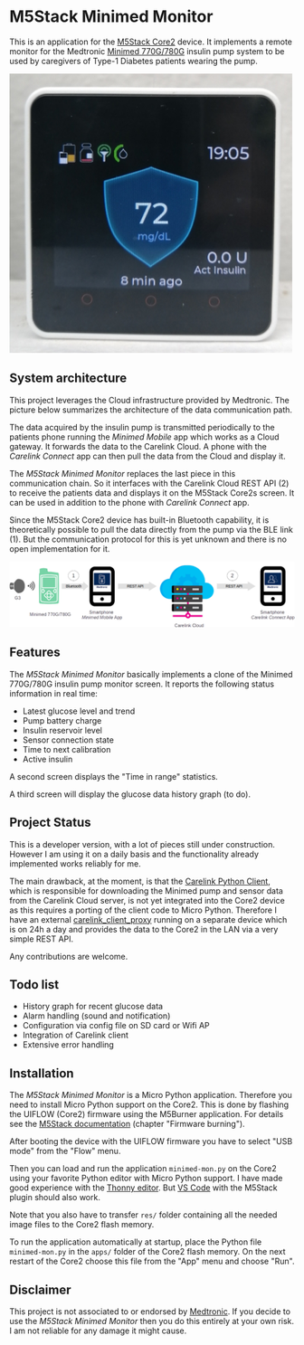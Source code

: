 # M5Stack Minimed Monitor
This is an application for the [M5Stack Core2](https://shop.m5stack.com/collections/m5-core/products/m5stack-core2-esp32-iot-development-kit?variant=35960244109476) device. It implements a remote monitor for the Medtronic [Minimed 770G/780G](https://www.medtronicdiabetes.com/products/minimed-770g-insulin-pump-system)  insulin pump system to be used by caregivers of  Type-1 Diabetes patients wearing the pump.



![m5-minimed-monitor](img/m5-minimed-monitor.jpg)



## System architecture

This project leverages the Cloud infrastructure provided by Medtronic. The picture below summarizes the architecture of the data communication path.

The data acquired by the insulin pump is transmitted periodically to the patients phone running the *Minimed Mobile* app which works as a Cloud gateway. It forwards the data to the Carelink Cloud. A phone with the *Carelink Connect* app can then pull the data from the Cloud and display it.

The *M5Stack Minimed Monitor* replaces the last piece in this communication chain. So it interfaces with the Carelink Cloud REST API (2) to receive the patients data and displays it on the M5Stack Core2s screen. It can be used in addition to the phone with *Carelink Connect* app.

Since the M5Stack Core2 device has built-in Bluetooth capability, it is theoretically possible to pull the data directly from the pump via the BLE link (1). But the communication protocol for this is yet unknown and there is no open implementation for it.



![minimed 780g comms](img/minimed-780g-comms.png)

## Features

The *M5Stack Minimed Monitor* basically implements a clone of the Minimed 770G/780G insulin pump monitor screen. It reports the following status information in real time:

* Latest glucose level and trend
* Pump battery charge
* Insulin reservoir level
* Sensor connection state
* Time to next calibration
* Active insulin

A second screen displays the "Time in range" statistics. 

A third screen will display the glucose data history graph (to do).



## Project Status

This is a developer version, with a lot of pieces still under construction. However I am using it on a daily basis and the functionality already implemented works reliably for me.

The main drawback, at the moment, is that the [Carelink Python Client](https://github.com/ondrej1024/carelink-python-client), which is responsible for downloading the Minimed pump and sensor data from the Carelink Cloud server, is not yet integrated into the Core2 device as this requires a porting of the client code to Micro Python. Therefore I have an external [carelink_client_proxy](https://github.com/ondrej1024/carelink-python-client/blob/main/carelink_client_proxy.py) running on a separate device which is on 24h a day and provides the data to the Core2 in the LAN via a very simple REST API.

Any contributions are welcome.



## Todo list

* History graph for recent glucose data
* Alarm handling (sound and notification)
* Configuration via config file on SD card or Wifi AP
* Integration of Carelink client
* Extensive error handling



## Installation

The *M5Stack Minimed Monitor* is a Micro Python application. Therefore you need to install Micro Python support on the Core2. This is done by flashing the UIFLOW (Core2) firmware using the M5Burner application. For details see the [M5Stack documentation](https://docs.m5stack.com/en/quick_start/m5core/m5stack_core_get_started_MicroPython) (chapter "Firmware burning").

After booting the device with the UIFLOW firmware you have to select "USB mode" from the "Flow" menu.

Then you can load and run the application  `minimed-mon.py`  on the Core2 using your favorite Python editor with Micro Python support. I have made good experience with the [Thonny editor](https://thonny.org). But [VS Code](https://code.visualstudio.com) with the M5Stack plugin should also work. 

Note that you also have to transfer `res/` folder containing all the needed image files to the Core2 flash memory.

To run the application automatically at startup, place the Python file `minimed-mon.py` in the `apps/` folder of the Core2 flash memory. On the next restart of the Core2 choose this file from the "App" menu and choose "Run".



## Disclaimer

This project is not associated to or endorsed by [Medtronic](https://www.medtronicdiabetes.com). If you decide to use the *M5Stack Minimed Monitor* then you do this entirely at your own risk. I am not reliable for any damage it might cause. 

